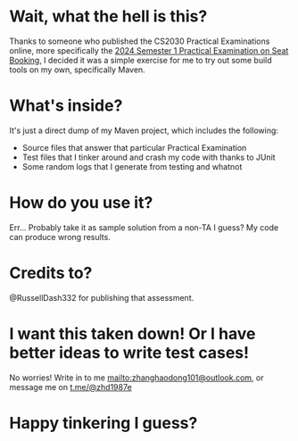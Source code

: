 # Wait, what the hell is this?

Thanks to someone who published the CS2030 Practical Examinations online, more specifically the [2024 Semester 1 Practical Examination on Seat Booking](https://russelldash332.github.io/CS2030/PA/PA1/2410/PA1_2410.html), I decided it was a simple exercise for me to try out some build tools on my own, specifically Maven.

# What's inside?

It's just a direct dump of my Maven project, which includes the following:
- Source files that answer that particular Practical Examination
- Test files that I tinker around and crash my code with thanks to JUnit
- Some random logs that I generate from testing and whatnot

# How do you use it?

Err... Probably take it as sample solution from a non-TA I guess? My code can produce wrong results.

# Credits to?

@RussellDash332 for publishing that assessment.

# I want this taken down! Or I have better ideas to write test cases!

No worries! Write in to me <mailto:zhanghaodong101@outlook.com>, or message me on <t.me/@zhd1987e>

# Happy tinkering I guess?

